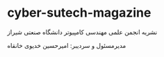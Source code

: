 # cyber-sutech-magazine
<p>نشریه انجمن علمی مهندسی کامپیوتر دانشگاه صنعتی شیراز</p>
<p>مدیرمسئول و سردیبر: امیرحسین خدیوی خانقاه</p>